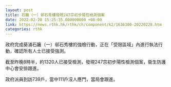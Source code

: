 ```yaml
---
layout: post
title: 石籬（一）邨石秀樓發現247宗初步陽性檢測個案
date: 2022-02-28 15:25:35.000000000 +08:00
link: https://news.rthk.hk/rthk/ch/component/k2/1636300-20220228.htm
categories: rthk
---
```


政府完成葵涌石籬（一）邨石秀樓的強檢行動，正在「受限區域」內進行執法行動，確認所有人士已接受強測。 

截至昨晚8時半，約1320人已接受檢測，發現247宗初步陽性檢測個案，衞生防護中心會安排跟進。 

政府派員到訪739戶，當中111戶沒人應門，當局會跟進。
